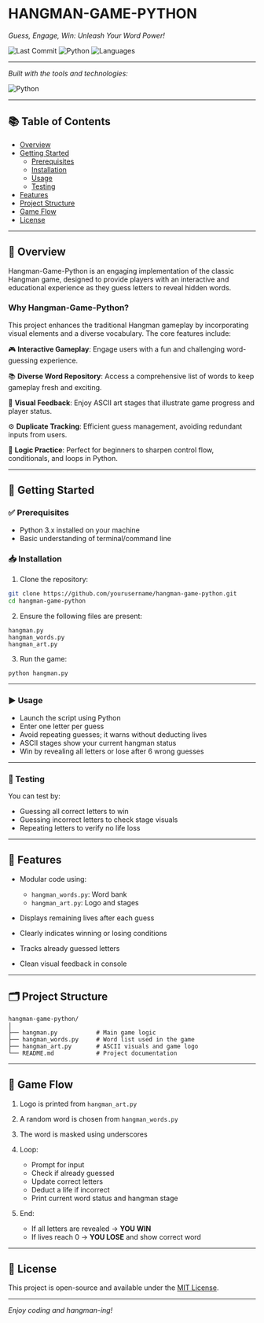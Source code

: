 # HANGMAN-GAME-PYTHON

*Guess, Engage, Win: Unleash Your Word Power!*

![Last Commit](https://img.shields.io/badge/last%20commit-today-brightgreen)
![Python](https://img.shields.io/badge/python-100%25-blue)
![Languages](https://img.shields.io/badge/languages-1-blue)

---

_Built with the tools and technologies:_

![Python](https://img.shields.io/badge/-Python-3776AB?logo=python&logoColor=white)

---

## 📚 Table of Contents

- [Overview](#overview)
- [Getting Started](#getting-started)
  - [Prerequisites](#prerequisites)
  - [Installation](#installation)
  - [Usage](#usage)
  - [Testing](#testing)
- [Features](#features)
- [Project Structure](#project-structure)
- [Game Flow](#game-flow)
- [License](#license)

---

## 📝 Overview

Hangman-Game-Python is an engaging implementation of the classic Hangman game, designed to provide players with an interactive and educational experience as they guess letters to reveal hidden words.

### Why Hangman-Game-Python?

This project enhances the traditional Hangman gameplay by incorporating visual elements and a diverse vocabulary. The core features include:

🎮 **Interactive Gameplay**: Engage users with a fun and challenging word-guessing experience.

📚 **Diverse Word Repository**: Access a comprehensive list of words to keep gameplay fresh and exciting.

🎨 **Visual Feedback**: Enjoy ASCII art stages that illustrate game progress and player status.

⚙️ **Duplicate Tracking**: Efficient guess management, avoiding redundant inputs from users.

🧠 **Logic Practice**: Perfect for beginners to sharpen control flow, conditionals, and loops in Python.

---

## 🚀 Getting Started

### ✅ Prerequisites

- Python 3.x installed on your machine
- Basic understanding of terminal/command line

### 📥 Installation

1. Clone the repository:

```bash
git clone https://github.com/yourusername/hangman-game-python.git
cd hangman-game-python
````

2. Ensure the following files are present:

```
hangman.py
hangman_words.py
hangman_art.py
```

3. Run the game:

```bash
python hangman.py
```

---

### ▶️ Usage

* Launch the script using Python
* Enter one letter per guess
* Avoid repeating guesses; it warns without deducting lives
* ASCII stages show your current hangman status
* Win by revealing all letters or lose after 6 wrong guesses

---

### 🧪 Testing

You can test by:

* Guessing all correct letters to win
* Guessing incorrect letters to check stage visuals
* Repeating letters to verify no life loss

---

## 🌟 Features

* Modular code using:

  * `hangman_words.py`: Word bank
  * `hangman_art.py`: Logo and stages
* Displays remaining lives after each guess
* Clearly indicates winning or losing conditions
* Tracks already guessed letters
* Clean visual feedback in console

---

## 🗂️ Project Structure

```
hangman-game-python/
│
├── hangman.py           # Main game logic
├── hangman_words.py     # Word list used in the game
├── hangman_art.py       # ASCII visuals and game logo
└── README.md            # Project documentation
```

---

## 🔄 Game Flow

1. Logo is printed from `hangman_art.py`
2. A random word is chosen from `hangman_words.py`
3. The word is masked using underscores
4. Loop:

   * Prompt for input
   * Check if already guessed
   * Update correct letters
   * Deduct a life if incorrect
   * Print current word status and hangman stage
5. End:

   * If all letters are revealed → **YOU WIN**
   * If lives reach 0 → **YOU LOSE** and show correct word

---

## 📜 License

This project is open-source and available under the [MIT License](LICENSE).

---

*Enjoy coding and hangman-ing!*

```
